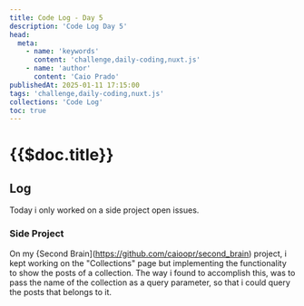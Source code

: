 ```yaml
---
title: Code Log - Day 5
description: 'Code Log Day 5'
head:
  meta:
    - name: 'keywords'
      content: 'challenge,daily-coding,nuxt.js'
    - name: 'author'
      content: 'Caio Prado'
publishedAt: 2025-01-11 17:15:00
tags: 'challenge,daily-coding,nuxt.js'
collections: 'Code Log'
toc: true
---
```


# {{$doc.title}}

## Log

Today i only worked on a side project open issues.

### Side Project

On my {Second Brain](https://github.com/caioopr/second_brain) project, i kept working on the "Collections" page but implementing the functionality to show the posts of a collection. The way i found to accomplish this, was to pass the name of the collection as a query parameter, so that i could query the posts that belongs to it.
